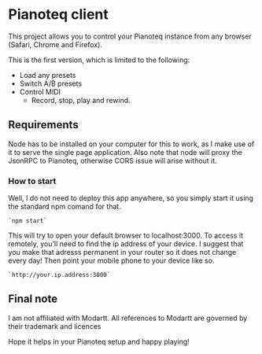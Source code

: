 # Pianoteq client

This project allows you to control your Pianoteq instance from any browser (Safari, Chrome and Firefox).

This is the first version, which is limited to the following:

* Load any presets
* Switch A/B presets
* Control MIDI
    * Record, stop, play and rewind.

## Requirements

Node has to be installed on your computer for this to work, as I make use of it to serve the single page application.  Also note that node will proxy the JsonRPC to Pianoteq, otherwise CORS issue will arise without it.

### How to start
Well, I do not need to deploy this app anywhere, so you simply start it using the standard npm comand for that.

    `npm start`

This will try to open your default browser to localhost:3000.  To access it remotely, you'll need to find the ip address of your device.  I suggest that you make that adresss permanent in your router so it does not change every day!  Then point your mobile phone to your device like so.

    `http://your.ip.address:3000`

## Final note
I am not affiliated with Modartt.  All references to Modartt are governed by their trademark and licences

Hope it helps in your Pianoteq setup and happy playing!